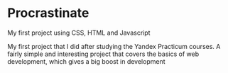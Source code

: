 # Procrastinate
My first project using CSS, HTML and Javascript

My first project that I did after studying the Yandex Practicum courses. A fairly simple and interesting project that covers the basics of web development, which gives a big boost in development
